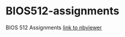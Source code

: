 # BIOS512-assignments
BIOS 512 Assignments
[link to nbviewer](https://nbviewer.jupyter.org/github/ezarzar/BIOS512-assignments/tree/master/)
